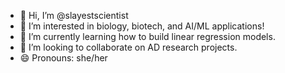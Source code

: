 - 👋 Hi, I’m @slayestscientist
- 👀 I’m interested in biology, biotech, and AI/ML applications!
- 🌱 I’m currently learning how to build linear regression models.
- 💞️ I’m looking to collaborate on AD research projects.
- 😄 Pronouns: she/her

<!---
slayestscientist/slayestscientist is a ✨ special ✨ repository because its `README.md` (this file) appears on your GitHub profile.
You can click the Preview link to take a look at your changes.
--->
